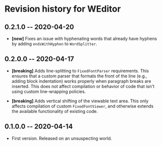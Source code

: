 # Revision history for WEditor

## 0.2.1.0  -- 2020-04-20

* **[new]** Fixes an issue with hyphenating words that already have hyphens by
  adding `endsWithHyphen` to `WordSplitter`.

## 0.2.0.0  -- 2020-04-17

* **[breaking]** Adds line-splitting to `FixedFontParser` requirements. This
  ensures that a custom parser that formats the front of the line (e.g., adding
  block indentation) works properly when paragraph breaks are inserted. This
  does not affect compilation or behavior of code that isn't using custom
  line-wrapping policies.

* **[breaking]** Adds vertical shifting of the viewable text area. This only
  affects compilation of custom `FixedFontViewer`, and otherwise extends the
  available functionality of existing code.

## 0.1.0.0  -- 2020-04-14

* First version. Released on an unsuspecting world.
